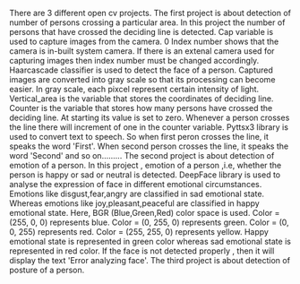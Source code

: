 There are 3 different open cv projects.
The first project is about detection of number of persons crossing a particular area.
In this project the number of persons that have crossed the deciding line is detected. Cap variable is used to capture images from the camera. 0 Index number shows that the camera is in-built system camera. If there is an extenal camera used for capturing images then index number must be changed accordingly. Haarcascade classifier is used to detect the face of a person. Captured images are converted into gray scale so that its processing can become easier. In gray scale, each pixcel represent certain intensity of light. Vertical_area is the variable that stores the coordinates of deciding line. Counter is the variable that stores how many persons have crossed the deciding line. At starting its value is set to zero. Whenever a person crosses the line there will increment of one in the counter variable. Pyttsx3 library is used to convert text to speech. So when first peron crosses the line, it speaks the word 'First'. When second person crosses the line, it speaks the word 'Second' and so on.........
The second project is about detection of emotion of a person.
In this project , emotion of a person ,i.e, whether the person is happy or sad or neutral is detected. DeepFace library is used to analyse the expression of face in different emotional circumstances. Emotions like disgust,fear,angry are classified in sad emotional state. Whereas emotions like joy,pleasant,peaceful are classified in happy emotional state. Here, BGR (Blue,Green,Red) color space is used. Color = (255, 0, 0) represents blue. Color = (0, 255, 0) represents green. Color = (0, 0, 255) represents red. Color = (255, 255, 0) represents yellow. Happy emotional state is represented in green color whereas sad emotional state is represented in red color. If the face is not detected properly , then it will display the text 'Error analyzing face'.
The third project is about detection of posture of a person.

